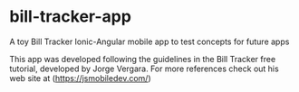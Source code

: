 # bill-tracker-app
A toy Bill Tracker Ionic-Angular mobile app to test concepts for future apps


This app was developed following the guidelines in the Bill Tracker free tutorial, developed by Jorge Vergara.
For more references check out his web site at (https://jsmobiledev.com/)